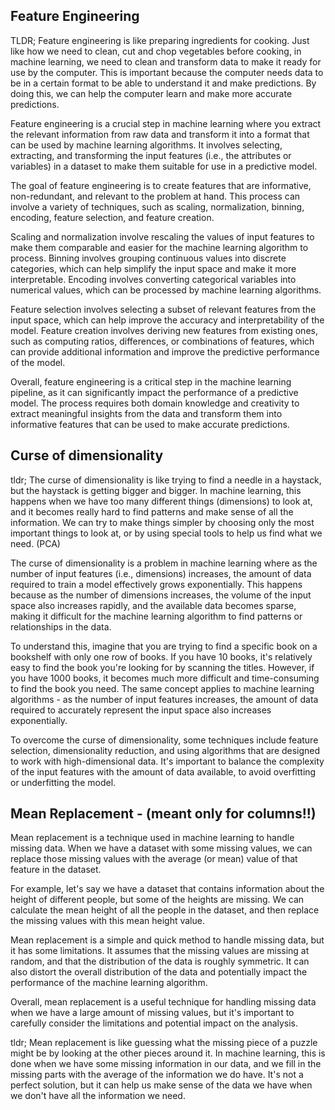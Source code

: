 ## Feature Engineering

TLDR; 
Feature engineering is like preparing ingredients for cooking. Just like how we need to clean, cut and chop vegetables before cooking, in machine learning, we need to clean and transform data to make it ready for use by the computer. This is important because the computer needs data to be in a certain format to be able to understand it and make predictions. By doing this, we can help the computer learn and make more accurate predictions.


Feature engineering is a crucial step in machine learning where you extract the relevant information from raw data and transform it into a format that can be used by machine learning algorithms. It involves selecting, extracting, and transforming the input features (i.e., the attributes or variables) in a dataset to make them suitable for use in a predictive model.

The goal of feature engineering is to create features that are informative, non-redundant, and relevant to the problem at hand. This process can involve a variety of techniques, such as scaling, normalization, binning, encoding, feature selection, and feature creation.

Scaling and normalization involve rescaling the values of input features to make them comparable and easier for the machine learning algorithm to process. Binning involves grouping continuous values into discrete categories, which can help simplify the input space and make it more interpretable. Encoding involves converting categorical variables into numerical values, which can be processed by machine learning algorithms.

Feature selection involves selecting a subset of relevant features from the input space, which can help improve the accuracy and interpretability of the model. Feature creation involves deriving new features from existing ones, such as computing ratios, differences, or combinations of features, which can provide additional information and improve the predictive performance of the model.

Overall, feature engineering is a critical step in the machine learning pipeline, as it can significantly impact the performance of a predictive model. The process requires both domain knowledge and creativity to extract meaningful insights from the data and transform them into informative features that can be used to make accurate predictions.


## Curse of dimensionality

tldr; The curse of dimensionality is like trying to find a needle in a haystack, but the haystack is getting bigger and bigger. In machine learning, this happens when we have too many different things (dimensions) to look at, and it becomes really hard to find patterns and make sense of all the information. We can try to make things simpler by choosing only the most important things to look at, or by using special tools to help us find what we need. (PCA)



The curse of dimensionality is a problem in machine learning where as the number of input features (i.e., dimensions) increases, the amount of data required to train a model effectively grows exponentially. This happens because as the number of dimensions increases, the volume of the input space also increases rapidly, and the available data becomes sparse, making it difficult for the machine learning algorithm to find patterns or relationships in the data.

To understand this, imagine that you are trying to find a specific book on a bookshelf with only one row of books. If you have 10 books, it's relatively easy to find the book you're looking for by scanning the titles. However, if you have 1000 books, it becomes much more difficult and time-consuming to find the book you need. The same concept applies to machine learning algorithms - as the number of input features increases, the amount of data required to accurately represent the input space also increases exponentially.

To overcome the curse of dimensionality, some techniques include feature selection, dimensionality reduction, and using algorithms that are designed to work with high-dimensional data. It's important to balance the complexity of the input features with the amount of data available, to avoid overfitting or underfitting the model.


## Mean Replacement - (meant only for columns!!)


Mean replacement is a technique used in machine learning to handle missing data. When we have a dataset with some missing values, we can replace those missing values with the average (or mean) value of that feature in the dataset.

For example, let's say we have a dataset that contains information about the height of different people, but some of the heights are missing. We can calculate the mean height of all the people in the dataset, and then replace the missing values with this mean height value.

Mean replacement is a simple and quick method to handle missing data, but it has some limitations. It assumes that the missing values are missing at random, and that the distribution of the data is roughly symmetric. It can also distort the overall distribution of the data and potentially impact the performance of the machine learning algorithm.

Overall, mean replacement is a useful technique for handling missing data when we have a large amount of missing values, but it's important to carefully consider the limitations and potential impact on the analysis.

tldr; Mean replacement is like guessing what the missing piece of a puzzle might be by looking at the other pieces around it. In machine learning, this is done when we have some missing information in our data, and we fill in the missing parts with the average of the information we do have. It's not a perfect solution, but it can help us make sense of the data we have when we don't have all the information we need.